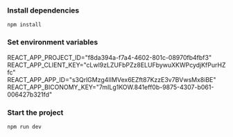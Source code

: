 ### Install dependencies
```
npm install
```

### Set environment variables
REACT_APP_PROJECT_ID="f8da394a-f7a4-4602-801c-08970fb4fbf3"
REACT_APP_CLIENT_KEY="cLwl9zLZUFbPZz8ELUFbywuXKWPcydjKfPurHZfc"
REACT_APP_APP_ID="s3QrlGMzg4IIMVex6EZft87KzzE3v7BVwsMx8iBE"
REACT_APP_BICONOMY_KEY="7mILg1KOW.841eff0b-9875-4307-b061-006427b321fd"

### Start the project
```
npm run dev
```
